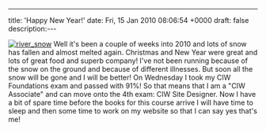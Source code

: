 ---
title: 'Happy New Year!'
date: Fri, 15 Jan 2010 08:06:54 +0000
draft: false
description:---

[![](/shared/2010/01/river_snow.jpg "river_snow")](/shared/2010/01/river_snow.jpg) Well it's been a couple of weeks into 2010 and lots of snow has fallen and almost melted again. Christmas and New Year were great and lots of great food and superb company! I've not been running because of the snow on the ground and because of different illnesses. But soon all the snow will be gone and I will be better! On Wednesday I took my CIW Foundations exam and passed with 91%! So that means that I am a "CIW Associate" and can move onto the 4th exam: CIW Site Designer. Now I have a bit of spare time before the books for this course arrive I will have time to sleep and then some time to work on my website so that I can say yes that's me!